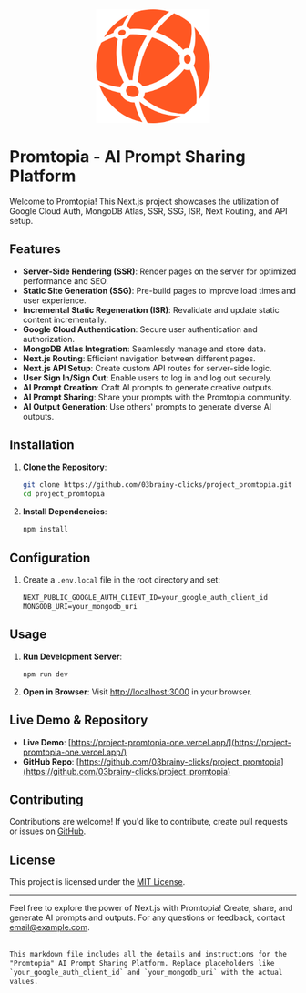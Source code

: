 <div align="center">
  <img src="https://github.com/03brainy-clicks/project_promtopia/blob/main/public/assets/images/logo.svg" alt="Promtopia Logo" width="200"/>
</div>

# Promtopia - AI Prompt Sharing Platform

Welcome to Promtopia! This Next.js project showcases the utilization of Google Cloud Auth, MongoDB Atlas, SSR, SSG, ISR, Next Routing, and API setup.

## Features

- **Server-Side Rendering (SSR)**: Render pages on the server for optimized performance and SEO.
- **Static Site Generation (SSG)**: Pre-build pages to improve load times and user experience.
- **Incremental Static Regeneration (ISR)**: Revalidate and update static content incrementally.
- **Google Cloud Authentication**: Secure user authentication and authorization.
- **MongoDB Atlas Integration**: Seamlessly manage and store data.
- **Next.js Routing**: Efficient navigation between different pages.
- **Next.js API Setup**: Create custom API routes for server-side logic.
- **User Sign In/Sign Out**: Enable users to log in and log out securely.
- **AI Prompt Creation**: Craft AI prompts to generate creative outputs.
- **AI Prompt Sharing**: Share your prompts with the Promtopia community.
- **AI Output Generation**: Use others' prompts to generate diverse AI outputs.

## Installation

1. **Clone the Repository**:

   ```sh
   git clone https://github.com/03brainy-clicks/project_promtopia.git
   cd project_promtopia
   ```

2. **Install Dependencies**:

   ```sh
   npm install
   ```

## Configuration

1. Create a `.env.local` file in the root directory and set:

   ```env
   NEXT_PUBLIC_GOOGLE_AUTH_CLIENT_ID=your_google_auth_client_id
   MONGODB_URI=your_mongodb_uri
   ```

## Usage

1. **Run Development Server**:

   ```sh
   npm run dev
   ```

2. **Open in Browser**:
   Visit [http://localhost:3000](http://localhost:3000) in your browser.

## Live Demo & Repository

- **Live Demo**: [https://project-promtopia-one.vercel.app/](https://project-promtopia-one.vercel.app/)
- **GitHub Repo**: [https://github.com/03brainy-clicks/project_promtopia](https://github.com/03brainy-clicks/project_promtopia)

## Contributing

Contributions are welcome! If you'd like to contribute, create pull requests or issues on [GitHub](https://github.com/03brainy-clicks/project_promtopia).

## License

This project is licensed under the [MIT License](LICENSE).

---

Feel free to explore the power of Next.js with Promtopia! Create, share, and generate AI prompts and outputs. For any questions or feedback, contact [email@example.com](mailto:email@example.com).
```

This markdown file includes all the details and instructions for the "Promtopia" AI Prompt Sharing Platform. Replace placeholders like `your_google_auth_client_id` and `your_mongodb_uri` with the actual values.
